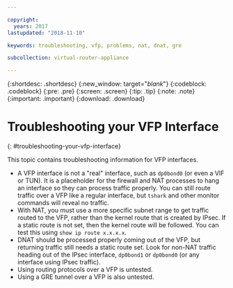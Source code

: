 ```yaml
---

copyright:
  years: 2017
lastupdated: "2018-11-10"

keywords: troubleshooting, vfp, problems, nat, dnat, gre

subcollection: virtual-router-appliance

---
```


{:shortdesc: .shortdesc}
{:new_window: target="_blank_"}
{:codeblock: .codeblock}
{:pre: .pre}
{:screen: .screen}
{:tip: .tip}
{:note: .note}
{:important: .important}
{:download: .download}

# Troubleshooting your VFP Interface
{: #troubleshooting-your-vfp-interface}

This topic contains troubleshooting information for VFP interfaces.

* A VFP interface is not a "real" interface, such as `dp0bond0` (or even a VIF or TUN). It is a placeholder for the firewall and NAT processes to hang an interface so they can process traffic properly. You can still route traffic over a VFP like a regular interface, but `tshark` and other monitor commands will reveal no traffic.
* With NAT, you must use a more specific subnet range to get traffic routed to the VFP, rather than the kernel route that is created by IPsec. If a static route is not set, then the kernel route will be followed. You can test this using `show ip route x.x.x.x`.
* DNAT should be processed properly coming out of the VFP, but returning traffic still needs a static route set. Look for non-NAT traffic heading out of the IPsec interface, `dp0bond1` or `dp0bond0` (or any interface using IPsec traffic).
* Using routing protocols over a VFP is untested.
* Using a GRE tunnel over a VFP is also untested.
